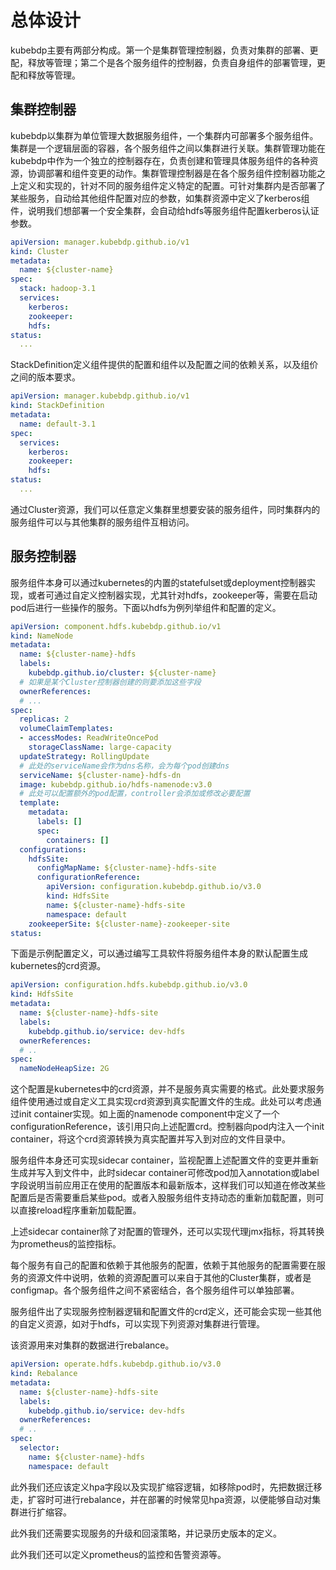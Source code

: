 # 总体设计

kubebdp主要有两部分构成。第一个是集群管理控制器，负责对集群的部署、更配，释放等管理；第二个是各个服务组件的控制器，负责自身组件的部署管理，更配和释放等管理。

## 集群控制器

kubebdp以集群为单位管理大数据服务组件，一个集群内可部署多个服务组件。集群是一个逻辑层面的容器，各个服务组件之间以集群进行关联。集群管理功能在kubebdp中作为一个独立的控制器存在，负责创建和管理具体服务组件的各种资源，协调部署和组件变更的动作。集群管理控制器是在各个服务组件控制器功能之上定义和实现的，针对不同的服务组件定义特定的配置。可针对集群内是否部署了某些服务，自动给其他组件配置对应的参数，如集群资源中定义了kerberos组件，说明我们想部署一个安全集群，会自动给hdfs等服务组件配置kerberos认证参数。

```yaml
apiVersion: manager.kubebdp.github.io/v1
kind: Cluster
metadata:
  name: ${cluster-name}
spec:
  stack: hadoop-3.1
  services:
    kerberos:
    zookeeper:
    hdfs:
status:
  ...
```

StackDefinition定义组件提供的配置和组件以及配置之间的依赖关系，以及组价之间的版本要求。

```yaml
apiVersion: manager.kubebdp.github.io/v1
kind: StackDefinition
metadata:
  name: default-3.1
spec:
  services:
    kerberos:
    zookeeper:
    hdfs:
status:
  ...
```

通过Cluster资源，我们可以任意定义集群里想要安装的服务组件，同时集群内的服务组件可以与其他集群的服务组件互相访问。

## 服务控制器

服务组件本身可以通过kubernetes的内置的statefulset或deployment控制器实现，或者可通过自定义控制器实现，尤其针对hdfs，zookeeper等，需要在启动pod后进行一些操作的服务。下面以hdfs为例列举组件和配置的定义。

```yaml
apiVersion: component.hdfs.kubebdp.github.io/v1
kind: NameNode
metadata:
  name: ${cluster-name}-hdfs
  labels:
    kubebdp.github.io/cluster: ${cluster-name}
  # 如果是某个Cluster控制器创建的则要添加这些字段
  ownerReferences:
  # ...
spec:
  replicas: 2
  volumeClaimTemplates:
  - accessModes: ReadWriteOncePod
    storageClassName: large-capacity
  updateStrategy: RollingUpdate
  # 此处的serviceName会作为dns名称，会为每个pod创建dns
  serviceName: ${cluster-name}-hdfs-dn
  image: kubebdp.github.io/hdfs-namenode:v3.0
  # 此处可以配置额外的pod配置，controller会添加或修改必要配置
  template:
    metadata:
      labels: []
      spec:
        containers: []
  configurations:
    hdfsSite:
      configMapName: ${cluster-name}-hdfs-site
      configurationReference:
        apiVersion: configuration.kubebdp.github.io/v3.0
        kind: HdfsSite
        name: ${cluster-name}-hdfs-site
        namespace: default
    zookeeperSite: ${cluster-name}-zookeeper-site
status:
```

下面是示例配置定义，可以通过编写工具软件将服务组件本身的默认配置生成kubernetes的crd资源。

```yaml
apiVersion: configuration.hdfs.kubebdp.github.io/v3.0
kind: HdfsSite
metadata:
  name: ${cluster-name}-hdfs-site
  labels:
    kubebdp.github.io/service: dev-hdfs
  ownerReferences:
  # ..
spec:
  nameNodeHeapSize: 2G
```

这个配置是kubernetes中的crd资源，并不是服务真实需要的格式。此处要求服务组件使用通过或自定义工具实现crd资源到真实配置文件的生成。此处可以考虑通过init container实现。如上面的namenode component中定义了一个configurationReference，该引用只向上述配置crd。控制器向pod内注入一个init container，将这个crd资源转换为真实配置并写入到对应的文件目录中。

服务组件本身还可实现sidecar container，监视配置上述配置文件的变更并重新生成并写入到文件中，此时sidecar container可修改pod加入annotation或label字段说明当前应用正在使用的配置版本和最新版本，这样我们可以知道在修改某些配置后是否需要重启某些pod。或者入股服务组件支持动态的重新加载配置，则可以直接reload程序重新加载配置。

上述sidecar container除了对配置的管理外，还可以实现代理jmx指标，将其转换为prometheus的监控指标。

每个服务有自己的配置和依赖于其他服务的配置，依赖于其他服务的配置需要在服务的资源文件中说明，依赖的资源配置可以来自于其他的Cluster集群，或者是configmap。各个服务组件之间不紧密结合，各个服务组件可以单独部署。

服务组件出了实现服务控制器逻辑和配置文件的crd定义，还可能会实现一些其他的自定义资源，如对于hdfs，可以实现下列资源对集群进行管理。

该资源用来对集群的数据进行rebalance。

```yaml
apiVersion: operate.hdfs.kubebdp.github.io/v3.0
kind: Rebalance
metadata:
  name: ${cluster-name}-hdfs-site
  labels:
    kubebdp.github.io/service: dev-hdfs
  ownerReferences:
  # ..
spec:
  selector:
    name: ${cluster-name}-hdfs
    namespace: default
```

此外我们还应该定义hpa字段以及实现扩缩容逻辑，如移除pod时，先把数据迁移走，扩容时可进行rebalance，并在部署的时候常见hpa资源，以便能够自动对集群进行扩缩容。

此外我们还需要实现服务的升级和回滚策略，并记录历史版本的定义。

此外我们还可以定义prometheus的监控和告警资源等。
